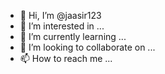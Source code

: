 - 👋 Hi, I’m @jaasir123
- 👀 I’m interested in ...
- 🌱 I’m currently learning ...
- 💞️ I’m looking to collaborate on ...
- 📫 How to reach me ...

<!---
TwitterAgent.sources=Twitter
TwitterAgent.channels=MemChannel
TwitterAgent.sinks=HDFS
TwitterAgent.sources.Twitter.type=org.apache.flume.source.twitter.TwitterSource
TwitterAgent.sources.Twitter.channels=MemChannel
TwitterAgent.sources.Twitter.consumerkey=<SVzzYwMvIS0IguTxZpKgR9ecE>
TwitterAgent.sources.Twitter.consumersecret=<8MPuNSr2i618HL73mjMflq3GQCTv87zvQLwuMKxZdXkytDczYK>
TwitterAgent.sources.Twitter.accessToken=<1599004035516100609-tSjAceT7GxrdMcljxSZH8biVazZkGg>
TwitterAgent.sources.Twitter.accessTokenSecret=<eL9u1JvnytL86yCRcVJdBQAhuC9ZHy4e4zVB3vLSYurPE>
TwitterAgent.sources.Twitter.keywords=spark,scientist,hadoop,big data,analytics,bigdata,cloudera,data science,data scientist,business intelligence,mapreduce,data warehouse,data warehousing,mahout,hbase,nosql,newsql,businessintelligence,cloudcomputing
TwitterAgent.sinks.HDFS.channel=MemChannel
TwitterAgent.sinks.HDFS.type=hdfs
TwitterAgent.sinks.HDFS.hdfs.path=<//>
TwitterAgent.sinks.HDFS.hdfs.fileType=DataStream
TwitterAgent.sinks.HDFS.hdfs.writeFormat=Text
TwitterAgent.sinks.HDFS.hdfs.batchSize=1000
TwitterAgent.sinks.HDFS.hdfs.rollSize=0
TwitterAgent.sinks.HDFS.hdfs.rollCount=10000
TwitterAgent.sinks.HDFS.hdfs.rollInterval=600
TwitterAgent.channels.MemChannel.type=memory
TwitterAgent.channels.MemChannel.capacity=10000
jaasir123/jaasir123 is a ✨ special ✨ repository because its `README.md` (this file) appears on your GitHub profile.
You can click the Preview link to take a look at your changes.
--->
